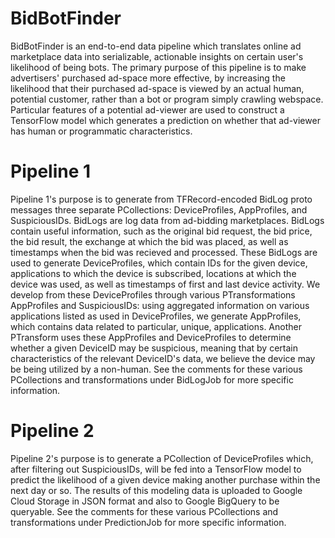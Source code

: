 # BidBotFinder #

BidBotFinder is an end-to-end data pipeline which translates online ad marketplace data into serializable, actionable insights on certain user's likelihood of being bots. The primary purpose of this pipeline is to make advertisers' purchased ad-space more effective, by increasing the likelihood that their purchased ad-space is viewed by an actual human, potential customer, rather than a bot or program simply crawling webspace. Particular features of a potential ad-viewer are used to construct a TensorFlow model which generates a prediction on whether that ad-viewer has human or programmatic characteristics.

# Pipeline 1 #

Pipeline 1's purpose is to generate from TFRecord-encoded BidLog proto messages three separate PCollections: DeviceProfiles, AppProfiles, and SuspiciousIDs. BidLogs are log data from ad-bidding marketplaces. BidLogs contain useful information, such as the original bid request, the bid price, the bid result, the exchange at which the bid was placed, as well as timestamps when the bid was recieved and processed. These BidLogs are used to generate DeviceProfiles, which contain IDs for the given device, applications to which the device is subscribed, locations at which the device was used, as well as timestamps of first and last device activity. We develop from these DeviceProfiles through various PTransformations AppProfiles and SuspiciousIDs: using aggregated information on various applications listed as used in DeviceProfiles, we generate AppProfiles, which contains data related to particular, unique, applications. Another PTransform uses these AppProfiles and DeviceProfiles to determine whether a given DeviceID may be suspicious, meaning that by certain characteristics of the relevant DeviceID's data, we believe the device may be being utilized by a non-human. See the comments for these various PCollections and transformations under BidLogJob for more specific information.

# Pipeline 2 #
Pipeline 2's purpose is to generate a PCollection of DeviceProfiles which, after filtering out SuspiciousIDs, will be fed into a TensorFlow model to predict the likelihood of a given device making another purchase within the next day or so. The results of this modeling data is uploaded to Google Cloud Storage in JSON format and also to Google BigQuery to be queryable. See the comments for these various PCollections and transformations under PredictionJob for more specific information.

